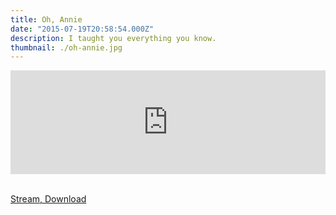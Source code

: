 ```yaml
---
title: Oh, Annie
date: "2015-07-19T20:58:54.000Z"
description: I taught you everything you know.
thumbnail: ./oh-annie.jpg
---
```


<iframe width="100%" height="166" scrolling="no" frameborder="no" src="https://w.soundcloud.com/player/?url=https%3A//api.soundcloud.com/tracks/215436497&amp;color=00aad1&amp;auto_play=false&amp;hide_related=false&amp;show_comments=true&amp;show_user=true&amp;show_reposts=false"></iframe>

<br /><a href="https://soundcloud.com/iameap/oh-annie" target="_blank" class="button primary fit">Stream, Download</a>
